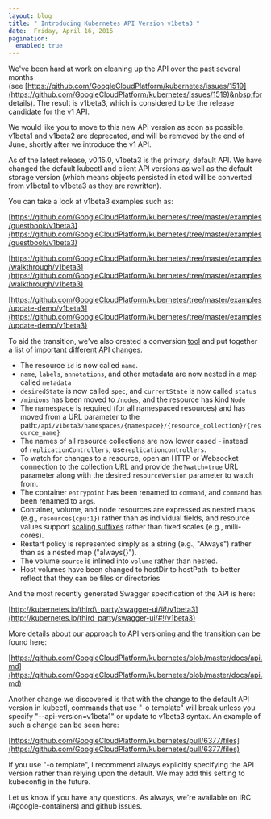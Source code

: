 ```yaml
---
layout: blog
title: " Introducing Kubernetes API Version v1beta3 "
date:  Friday, April 16, 2015
pagination:
  enabled: true
---
```

We've been hard at work on cleaning up the API over the past several months (see&nbsp;[https://github.com/GoogleCloudPlatform/kubernetes/issues/1519](https://github.com/GoogleCloudPlatform/kubernetes/issues/1519)&nbsp;for details). The result is v1beta3, which is considered to be the release candidate for the v1 API.  

We would like you to move to this new API version as soon as possible. v1beta1 and v1beta2 are deprecated, and will be removed by the end of June, shortly after we introduce the v1 API.  

As of the latest release, v0.15.0, v1beta3 is the primary, default API. We have changed the&nbsp;default kubectl and client API versions as well as the default storage version (which means objects persisted in etcd will be converted from v1beta1 to v1beta3 as they are rewritten).&nbsp;  

You can take a look at v1beta3 examples such as:  

[https://github.com/GoogleCloudPlatform/kubernetes/tree/master/examples/guestbook/v1beta3](https://github.com/GoogleCloudPlatform/kubernetes/tree/master/examples/guestbook/v1beta3)

[https://github.com/GoogleCloudPlatform/kubernetes/tree/master/examples/walkthrough/v1beta3](https://github.com/GoogleCloudPlatform/kubernetes/tree/master/examples/walkthrough/v1beta3)

[https://github.com/GoogleCloudPlatform/kubernetes/tree/master/examples/update-demo/v1beta3](https://github.com/GoogleCloudPlatform/kubernetes/tree/master/examples/update-demo/v1beta3)



To aid the transition, we've also created a conversion&nbsp;[tool](https://github.com/GoogleCloudPlatform/kubernetes/blob/master/docs/cluster_management.md#switching-your-config-files-to-a-new-api-version)&nbsp;and put together a list of important&nbsp;[different API changes](https://github.com/GoogleCloudPlatform/kubernetes/blob/master/docs/api.md#v1beta3-conversion-tips).  


- The resource&nbsp;`id`&nbsp;is now called&nbsp;`name`.
- `name`,&nbsp;`labels`,&nbsp;`annotations`, and other metadata are now nested in a map called&nbsp;`metadata`
- `desiredState`&nbsp;is now called&nbsp;`spec`, and&nbsp;`currentState`&nbsp;is now called&nbsp;`status`
- `/minions`&nbsp;has been moved to&nbsp;`/nodes`, and the resource has kind&nbsp;`Node`
- The namespace is required (for all namespaced resources) and has moved from a URL parameter to the path:`/api/v1beta3/namespaces/{namespace}/{resource_collection}/{resource_name}`
- The names of all resource collections are now lower cased - instead of&nbsp;`replicationControllers`, use`replicationcontrollers`.
- To watch for changes to a resource, open an HTTP or Websocket connection to the collection URL and provide the`?watch=true`&nbsp;URL parameter along with the desired&nbsp;`resourceVersion`&nbsp;parameter to watch from.
- The container&nbsp;`entrypoint`&nbsp;has been renamed to&nbsp;`command`, and&nbsp;`command`&nbsp;has been renamed to&nbsp;`args`.
- Container, volume, and node resources are expressed as nested maps (e.g.,&nbsp;`resources{cpu:1}`) rather than as individual fields, and resource values support&nbsp;[scaling suffixes](https://github.com/GoogleCloudPlatform/kubernetes/blob/master/docs/resources.md#resource-quantities)&nbsp;rather than fixed scales (e.g., milli-cores).
- Restart policy is represented simply as a string (e.g., "Always") rather than as a nested map ("always{}").
- The volume&nbsp;`source`&nbsp;is inlined into&nbsp;`volume`&nbsp;rather than nested.
- Host volumes have been changed to&nbsp;hostDir&nbsp;to&nbsp;hostPath&nbsp;&nbsp;to better reflect that they can be files or directories



And the most recently generated Swagger specification of the API is here:

[http://kubernetes.io/third\_party/swagger-ui/#!/v1beta3](http://kubernetes.io/third_party/swagger-ui/#!/v1beta3)



More details about our approach to API versioning and the transition can be found here:

[https://github.com/GoogleCloudPlatform/kubernetes/blob/master/docs/api.md](https://github.com/GoogleCloudPlatform/kubernetes/blob/master/docs/api.md)



Another change we discovered is that with the change to the default API version in kubectl, commands that use "-o template" will break unless you specify "--api-version=v1beta1" or update to v1beta3 syntax. An example of such a change can be seen here:

[https://github.com/GoogleCloudPlatform/kubernetes/pull/6377/files](https://github.com/GoogleCloudPlatform/kubernetes/pull/6377/files)



If you use "-o template", I recommend always explicitly specifying the API version rather than relying upon the default. We may add this setting to kubeconfig in the future.



Let us know if you have any questions. As always, we're available on IRC (#google-containers) and github issues.
